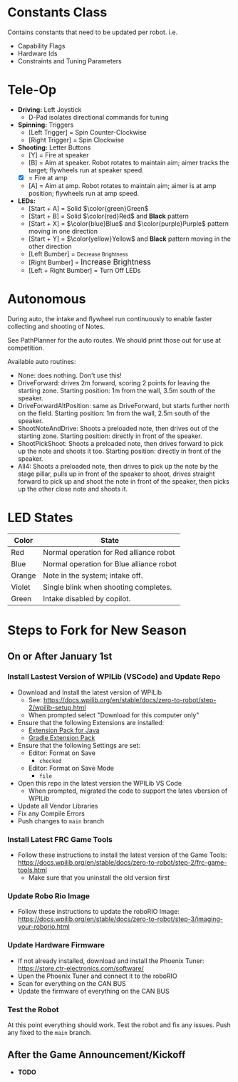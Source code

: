 # Constants Class
Contains constants that need to be updated per robot. i.e.
* Capability Flags
* Hardware Ids
* Constraints and Tuning Parameters


# Tele-Op
* **Driving:** Left Joystick
  * D-Pad isolates directional commands for tuning
* **Spinning:** Triggers
  * [Left Trigger] = Spin Counter-Clockwise
  * [Right Trigger] = Spin Clockwise
* **Shooting:** Letter Buttons
  * [Y] = Fire at speaker
  * [B] = Aim at speaker. Robot rotates to maintain aim; aimer tracks the target; flywheels run at speaker speed.
  * [X] = Fire at amp
  * [A] = Aim at amp. Robot rotates to maintain aim; aimer is at amp position; flywheels run at amp speed.
* **LEDs:**
  * [Start + A] = Solid $\color{green}Green$
  * [Start + B] = Solid $\color{red}Red$ and **Black** pattern
  * [Start + X] = $\color{blue}Blue$ and $\color{purple}Purple$ pattern moving in one direction
  * [Start + Y] = $\color{yellow}Yellow$ and **Black** pattern moving in the other direction
  * [Left Bumber] = <span style="font-size:smaller;">Decrease Brightness</span>
  * [Right Bumber] = <span style="font-size:larger;">Increase Brightness</span>
  * [Left + Right Bumber] = Turn Off LEDs

# Autonomous

During auto, the intake and flywheel run continuously to enable faster collecting and shooting of Notes.

See PathPlanner for the auto routes. We should print those out for use at competition.

Available auto routines:
* None: does nothing. Don't use this!
* DriveForward: drives 2m forward, scoring 2 points for leaving the starting zone. Starting position: 1m from the wall, 3.5m south of the speaker.
* DriveForwardAltPosition: same as DriveForward, but starts further north on the field. Starting position: 1m from the wall, 2.5m south of the speaker.
* ShootNoteAndDrive: Shoots a preloaded note, then drives out of the starting zone. Starting position: directly in front of the speaker.
* ShootPickShoot: Shoots a preloaded note, then drives forward to pick up the note and shoots it too. Starting position: directly in front of the speaker.
* All4: Shoots a preloaded note, then drives to pick up the note by the stage pillar, pulls up in front of the speaker to shoot, drives straight forward to pick up and shoot the note in front of the speaker, then picks up the other close note and shoots it.


# LED States

| Color  | State |
---------|--------
| Red    | Normal operation for Red alliance robot  |
| Blue   | Normal operation for Blue alliance robot |
| Orange | Note in the system; intake off.          |
| Violet | Single blink when shooting completes.    |
| Green  | Intake disabled by copilot.              |


# Steps to Fork for New Season
## On or After January 1st
### Install Lastest Version of WPILib (VSCode) and Update Repo
* Download and Install the latest version of WPILib
  * See: https://docs.wpilib.org/en/stable/docs/zero-to-robot/step-2/wpilib-setup.html
  * When prompted select "Download for this computer only"
* Ensure that the following Extensions are installed:
  * [Extension Pack for Java](https://marketplace.visualstudio.com/items?itemName=vscjava.vscode-java-pack)
  * [Gradle Extension Pack](https://marketplace.visualstudio.com/items?itemName=richardwillis.vscode-gradle-extension-pack)
* Ensure that the following Settings are set:
  * Editor: Format on Save
    * `checked`
  * Editor: Format on Save Mode
    * `file`
* Open this repo in the latest version the WPILib VS Code
  * When prompted, migrated the code to support the lates vbersion of WPILib
* Update all Vendor Libraries
* Fix any Compile Errors
* Push changes to `main` branch

### Install Latest FRC Game Tools
* Follow these instructions to install the latest version of the Game Tools: https://docs.wpilib.org/en/stable/docs/zero-to-robot/step-2/frc-game-tools.html
  * Make sure that you uninstall the old version first

### Update Robo Rio Image
* Follow these instructions to update the roboRIO Image: https://docs.wpilib.org/en/stable/docs/zero-to-robot/step-3/imaging-your-roborio.html

### Update Hardware Firmware
* If not already installed, download and install the Phoenix Tuner: https://store.ctr-electronics.com/software/
* Upen the Phoenix Tuner and connect it to the roboRIO
* Scan for everything on the CAN BUS
* Update the firmware of everything on the CAN BUS

### Test the Robot
At this point everything should work. Test the robot and fix any issues. Push any fixed to the `main` branch.

## After the Game Announcement/Kickoff
* **TODO**